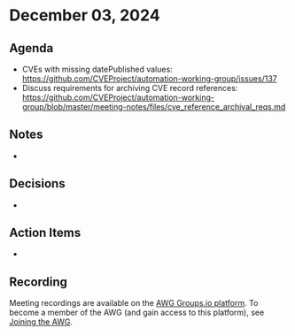# December 03, 2024

## Agenda

* CVEs with missing datePublished values: https://github.com/CVEProject/automation-working-group/issues/137
* Discuss requirements for archiving CVE record references: https://github.com/CVEProject/automation-working-group/blob/master/meeting-notes/files/cve_reference_archival_reqs.md

## Notes

*

## Decisions

*

## Action Items

*

## Recording

Meeting recordings are available on the [AWG Groups.io platform](https://cve-cwe-programs.groups.io/g/AWG/files/MeetingRecordings).
To become a member of the AWG (and gain access to this platform), see [Joining the AWG](https://github.com/CVEProject/automation-working-group?tab=readme-ov-file#joining-the-awg).
